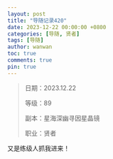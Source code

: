 ```yaml
---
layout: post
title: "导随记录420"
date: 2023-12-22 00:00:00 +0800
categories: [导随, 贤者]
tags: [导随]
author: wanwan
toc: true
comments: true
pin: true
---
```

> 日期：2023.12.22
>
> 等级：89
>
> 副本：星海深幽寻因星晶镜
>
> 职业：贤者

又是练级人抓我进来！